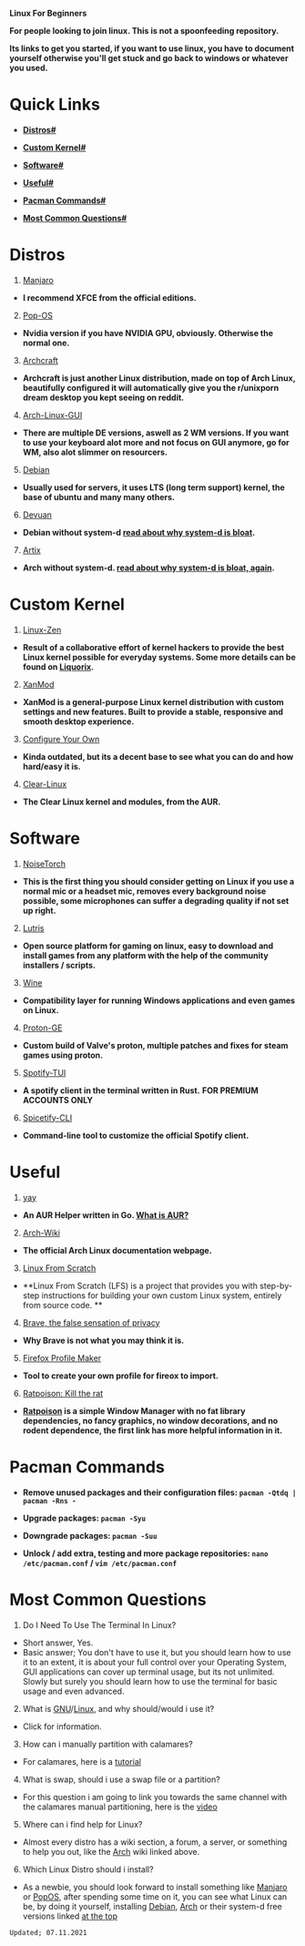 **Linux For Beginners**
 
**For people looking to join linux. This is not a spoonfeeding repository.** 
 
**Its links to get you started, if you want to use linux, you have to document yourself otherwise you'll get stuck and go back to windows or whatever you used.**
 
# Quick Links
 
 - [**Distros#**](https://fernbacher.github.io/linux-for-begginers/#distros)
 
 - [**Custom Kernel#**](https://fernbacher.github.io/linux-for-begginers/#custom-kernel)
 
 - [**Software#**](https://fernbacher.github.io/linux-for-begginers/#software)
 
 - [**Useful#**](https://fernbacher.github.io/linux-for-begginers/#useful)
 
 - [**Pacman Commands#**](https://fernbacher.github.io/linux-for-begginers/#pacman-commands)
 
 - [**Most Common Questions#**](https://fernbacher.github.io/linux-for-begginers/#most-common-questions)
 
 
# Distros

1. [Manjaro](https://manjaro.org/)
- **I recommend XFCE from the official editions.**

2. [Pop-OS](https://pop.system76.com/)
- **Nvidia version if you have NVIDIA GPU, obviously. Otherwise the normal one.**

3. [Archcraft](https://archcraft.io/)
- **Archcraft is just another Linux distribution, made on top of Arch Linux, beautifully configured it will automatically give you the r/unixporn dream desktop you kept seeing on reddit.**

4. [Arch-Linux-GUI](https://archlinuxgui.in/)
- **There are multiple DE versions, aswell as 2 WM versions. If you want to use your keyboard alot more and not focus on GUI anymore, go for WM, also alot slimmer on resourcers.**

5. [Debian](https://www.debian.org/)
- **Usually used for servers, it uses LTS (long term support) kernel, the base of ubuntu and many many others.**

6. [Devuan](https://www.devuan.org/)
- **Debian without system-d [read about why system-d is bloat](https://ebin.city/~werwolf/posts/systemd-sucks/).**

7. [Artix](https://artixlinux.org/)
- **Arch without system-d. [read about why system-d is bloat, again](https://ebin.city/~werwolf/posts/systemd-sucks/).**

# Custom Kernel

1. [Linux-Zen](https://github.com/zen-kernel/zen-kernel)
- **Result of a collaborative effort of kernel hackers to provide the best Linux kernel possible for everyday systems. Some more details can be found on [Liquorix](https://liquorix.net).**

2. [XanMod](https://xanmod.org)
- **XanMod is a general-purpose Linux kernel distribution with custom settings and new features. Built to provide a stable, responsive and smooth desktop experience.**

3. [Configure Your Own](https://youtu.be/NVWVHiLx1sU)
- **Kinda outdated, but its a decent base to see what you can do and how hard/easy it is.**

4. [Clear-Linux](https://aur.archlinux.org/packages/linux-clear/)
- **The Clear Linux kernel and modules, from the AUR.**

# Software

1. [NoiseTorch](https://github.com/lawl/NoiseTorch)
- **This is the first thing you should consider getting on Linux if you use a normal mic or a headset mic, removes every background noise possible, some microphones can suffer a degrading quality if not set up right.**

2. [Lutris](https://lutris.net/)
- **Open source platform for gaming on linux, easy to download and install games from any platform with the help of the community installers / scripts.**

3. [Wine](https://www.winehq.org/)
- **Compatibility layer for running Windows applications and even games on Linux.**

4. [Proton-GE](https://github.com/GloriousEggroll/proton-ge-custom)
- **Custom build of Valve's proton, multiple patches and fixes for steam games using proton.**

5. [Spotify-TUI](https://github.com/Rigellute/spotify-tui)
- **A spotify client in the terminal written in Rust.** **FOR PREMIUM ACCOUNTS ONLY**

6. [Spicetify-CLI](https://github.com/khanhas/spicetify-cli)
- **Command-line tool to customize the official Spotify client.**

# Useful

1. [yay](https://github.com/Jguer/yay)
- **An AUR Helper written in Go. [What is AUR?](https://wiki.archlinux.org/title/Arch_User_Repository)**

2. [Arch-Wiki](https://wiki.archlinux.org/)
- **The official Arch Linux documentation webpage.**

3. [Linux From Scratch](https://www.linuxfromscratch.org/)
- **Linux From Scratch (LFS) is a project that provides you with step-by-step instructions for building your own custom Linux system, entirely from source code. **

4. [Brave, the false sensation of privacy](https://ebin.city/~werwolf/posts/brave-is-shit/)
- **Why Brave is not what you may think it is.**

5. [Firefox Profile Maker](https://ffprofile.com)
- **Tool to create your own profile for fireox to import.**

6. [Ratpoison: Kill the rat](https://ebin.city/~werwolf/posts/ratpoison/)
- **[Ratpoison](http://ratpoison.nongnu.org/) is a simple Window Manager with no fat library dependencies, no fancy graphics, no window decorations, and no rodent dependence, the first link has more helpful information in it.**

# Pacman Commands

- **Remove unused packages and their configuration files: `pacman -Qtdq | pacman -Rns -`**

- **Upgrade packages: `pacman -Syu`**

- **Downgrade packages: `pacman -Suu`**

- **Unlock / add extra, testing and more package repositories: `nano /etc/pacman.conf` / `vim /etc/pacman.conf`**

# Most Common Questions

1. Do I Need To Use The Terminal In Linux?
- Short answer, Yes.
- Basic answer; You don't have to use it, but you should learn how to use it to an extent, it is about your full control over your Operating System, GUI applications can cover up terminal usage, but its not unlimited. Slowly but surely you should learn how to use the terminal for basic usage and even advanced.

2. What is [GNU](https://www.gnu.org/gnu/linux-and-gnu.en.html)/[Linux](https://www.linux.com/what-is-linux/), and why should/would i use it?
- Click for information.

3. How can i manually partition with calamares?
- For calamares, here is a [tutorial](https://www.youtube.com/watch?v=lBvps3VwEZs)

4. What is swap, should i use a swap file or a partition?
- For this question i am going to link you towards the same channel with the calamares manual partitioning, here is the [video](https://www.youtube.com/watch?v=0mgefj9ibRE)

5. Where can i find help for Linux?
- Almost every distro has a wiki section, a forum, a server, or something to help you out, like the [Arch](https://fernbacher.github.io/linux-for-begginers/#useful) wiki linked above.

6. Which Linux Distro should i install?
- As a newbie, you should look forward to install something like [Manjaro](https://manjaro.org/) or [PopOS](https://pop.system76.com/), after spending some time on it, you can see what Linux can be, by doing it yourself, installing [Debian](https://www.debian.org/), [Arch](https://archlinux.org/) or their system-d free versions linked [at the top](https://fernbacher.github.io/linux-for-begginers/#distros)

`Updated; 07.11.2021`
